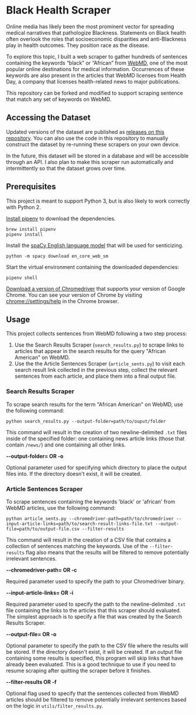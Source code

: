 # Black Health Scraper
Online media has likely been the most prominent vector for spreading medical narratives that pathologize Blackness. Statements on Black health often overlook the roles that socioeconomic disparities and anti-Blackness play in health outcomes. They position race as the disease. 

To explore this topic, I built a web scraper to gather hundreds of sentences containing the keywords “black” or “African” from [WebMD](https://www.webmd.com/), one of the most popular online destinations for medical information. Occurrences of these keywords are also present in the articles that WebMD licenses from Health Day, a company that licenses health-related news to major publications.

This repository can be forked and modified to support scraping sentence that match any set of keywords on WebMD.

## Accessing the Dataset
Updated versions of the dataset are published as [releases on this repository](https://github.com/bomanimc/black-health-scraper/releases). You can also use the code in this repository to manually construct the dataset by re-running these scrapers on your own device.

In the future, this dataset will be stored in a database and will be accessible through an API. I also plan to make this scraper run automatically and intermittently so that the dataset grows over time.

## Prerequisites
This project is meant to support Python 3, but is also likely to work correctly with Python 2. 

[Install pipenv](https://github.com/pypa/pipenv#installation) to download the dependencies.
```
brew install pipenv
pipenv install
```

Install the [spaCy English language model](https://spacy.io/models/en) that will be used for senticizing.
```
python -m spacy download en_core_web_sm
```

Start the virtual environment containing the downloaded dependencies:
```
pipenv shell
```

[Download a version of Chromedriver](https://chromedriver.chromium.org/downloads) that supports your version of Google Chrome. You can see your version of Chrome by visiting [chrome://settings/help](chrome://settings/help) in the Chrome browser.

## Usage
This project collects sentences from WebMD following a two step process:
1. Use the Search Results Scraper (`search_results.py`) to scrape links to articles that appear in the search results for the query "African American" on WebMD.
2. Use the the Article Sentences Scraper (`article_sents.py`) to visit each search result link collected in the previous step, collect the relevant sentences from each article, and place them into a final output file. 

### Search Results Scraper
To scrape search results for the term "African American" on WebMD, use the following command:

```
python search_results.py --output-folder=path/to/ouput/folder
```

This command will result in the creation of two newline-delimited `.txt` files inside of the specified folder: one containing news article links (those that contain `/news/`) and one containing all other links.

**--output-folder= OR -o**

Optional parameter used for specifying which directory to place the output files into. If the directory doesn't exist, it will be created.

### Article Sentences Scraper
To scrape sentences containing the keywords 'black' or 'african' from WebMD articles, use the following command:

```
python article_sents.py --chromedriver-path=path/to/chromedriver --input-article-links=path/to/search-result-links-file.txt --output-file=path/to/output-file.csv --filter-results
```
This command will result in the creation of a CSV file that contains a collection of sentences matching the keywords. Use of the `--filter-results` flag also means that the results will be filtered to remove potentially irrelevant sentences.

**--chromedriver-path= OR -c**

Required parameter used to specify the path to your Chromedriver binary.

**--input-article-links= OR -i**

Required parameter used to specify the path to the newline-delimited `.txt` file containing the links to the articles that this scraper should evaluated. The simplest approach is to specify a file that was created by the Search Results Scraper.

**--output-file= OR -o**

Optional parameter to specify the path to the CSV file where the results will be stored. If the directory doesn't exist, it will be created. If an output file containing some results is specified, this program will skip links that have already been evaluated. This is a good technique to use if you need to resume scraping after quitting the scraper before it finishes.

**--filter-results OR -f**

Optional flag used to specify that the sentences collected from WebMD articles should be filtered to remove potentially irrelevant sentences based on the logic in `utils/filter_results.py`.
